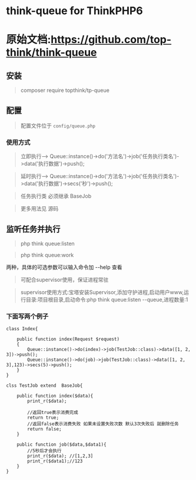 # think-queue for ThinkPHP6

# 原始文档:https://github.com/top-think/think-queue

## 安装

> composer require topthink/tp-queue

## 配置

> 配置文件位于 `config/queue.php`

### 使用方式

> 立即执行--> Queue::instance()->do('方法名')->job('任务执行类名')->data('执行数据')->push();

> 延时执行--> Queue::instance()->do('方法名')->job('任务执行类名')->data('执行数据')->secs('秒')->push();

> 任务执行类 必须继承 BaseJob

> 更多用法见 源码 

## 监听任务并执行

> php think queue:listen

> php think queue:work

两种，具体的可选参数可以输入命令加 --help 查看

>可配合supervisor使用，保证进程常驻

>supervisor使用方式:宝塔安装Supervisor,添加守护进程,启动用户www,运行目录:项目根目录,启动命令:php think queue:listen --queue,进程数量:1

### 下面写两个例子

```
class Index{

    public function index(Request $request)
    {
        Queue::instance()->do(index)->job(TestJob::class)->data([1, 2, 3])->push();
        Queue::instance()->do(job)->job(TestJob::class)->data([1, 2, 3],123)->secs(5)->push();
    }
}

clss TestJob extend  BaseJob{
    
    public function index($data){
        print_r($data);
        
        //返回true表示消费完成
        return true;
        //返回false表示消费失败 如果未设置失败次数 默认3次失败后 就删除任务
        return false;
    }
    
    public function job($data,$data1){
        //5秒后才会执行
        print_r($data); //[1,2,3]
        print_r($data1);//123
    }
}
